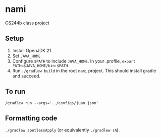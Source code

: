 # nami
CS244b class project

## Setup
1. Install OpenJDK 21
2. Set `JAVA_HOME`
3. Configure `$PATH` to include `JAVA_HOME`. In your .proflie, `export PATH=$JAVA_HOME/bin:$PATH`
4. Run `./gradlew build` in the root `nami` project. This should install gradle and succeed.

## To run
`/gradlew run --args='../configs/juan.json'`

## Formatting code
`./gradlew spotlessApply` (or equivalently `./gradlew sA`).
